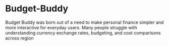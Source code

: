 # Budget-Buddy
Budget Buddy was born out of a need to make personal finance simpler and more interactive for everyday users. Many people struggle with understanding currency exchange rates, budgeting, and cost comparisons across region
